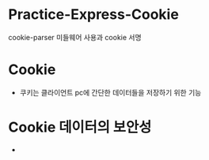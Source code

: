# Practice-Express-Cookie

cookie-parser 미들웨어 사용과 cookie 서명

# Cookie

- 쿠키는 클라이언트 pc에 간단한 데이터들을 저장하기 위한 기능

# Cookie 데이터의 보안성

-
